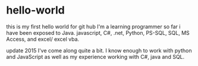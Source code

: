 hello-world
===========

this is my first hello world for git hub
I'm a learning programmer so far i have been exposed to Java. javascript, C#, .net, Python, PS-SQL, SQL, MS Access, and excel/ excel vba. 

update 2015 
I've come along quite a bit. 
I know enough to work with python and JavaScript as well as my experience working with C#, java and SQL. 